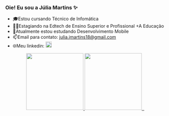 ### Oie! Eu sou a Júlia Martins ✨

- 🎓Estou cursando Técnico de Infomática
- 👩‍💻Estagiando na Edtech de Ensino Superior e Profissional +A Educação
- 📗Atualmente estou estudando Desenvolvimento Mobile
- 📫Email para contato: julia.jmartins18@gmail.com
- 🌐Meu linkedin: <a href="https://www.linkedin.com/in/j%C3%BAlia-martins-9a1830248/" target="_blank"><img src="https://img.shields.io/badge/-LinkedIn-%230077B5?style=for-the-badge&logo=linkedin&logoColor=white" height="19" target="_blank"></a>    

<div align="center">

<a href="https://github.com/juliamartins04">
<img height="180em" src="https://github-readme-stats.vercel.app/api?username=juliamartins04&show_icons=true&theme=dracula&include_all_commits=true&count_private=true"/>
<img height="180em" src="https://github-readme-stats.vercel.app/api/top-langs/?username=juliamartins04&layout=compact&langs_count=7&theme=merko"/>
 
</div>
